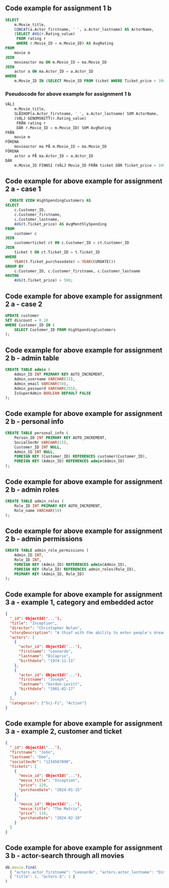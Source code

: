 ## Code example for assignment 1 b
  
```sql
SELECT 
    m.Movie_title, 
    CONCAT(a.Actor_firstname, ' ', a.Actor_lastname) AS ActorName,
    (SELECT AVG(r.Rating_value) 
     FROM rating r 
     WHERE r.Movie_ID = m.Movie_ID) AS AvgRating
FROM 
    movie m
JOIN 
    movieactor ma ON m.Movie_ID = ma.Movie_ID
JOIN 
    actor a ON ma.Actor_ID = a.Actor_ID
WHERE 
    m.Movie_ID IN (SELECT Movie_ID FROM ticket WHERE Ticket_price > 100);
```
  
### Pseudocode for above example for assignment 1 b  
  
```sql
VÄLJ 
    m.Movie_title, 
    SLÅIHOP(a.Actor_firstname, ' ', a.Actor_lastname) SOM ActorName,
    (VÄLJ GENOMSNITT(r.Rating_value) 
     FRÅN rating r 
     DÄR r.Movie_ID = m.Movie_ID) SOM AvgRating
FRÅN 
    movie m
FÖRENA 
    movieactor ma PÅ m.Movie_ID = ma.Movie_ID
FÖRENA 
    actor a PÅ ma.Actor_ID = a.Actor_ID
DÄR 
    m.Movie_ID FINNSI (VÄLJ Movie_ID FRÅN ticket DÄR Ticket_price > 100);
```
  
## Code example for above example for assignment 2 a - case 1  
  
```sql
  CREATE VIEW HighSpendingCustomers AS
SELECT 
    c.Customer_ID, 
    c.Customer_firstname, 
    c.Customer_lastname, 
    AVG(t.Ticket_price) AS AvgMonthlySpending
FROM 
    customer c
JOIN 
    customerticket ct ON c.Customer_ID = ct.Customer_ID
JOIN 
    ticket t ON ct.Ticket_ID = t.Ticket_ID
WHERE 
    YEAR(t.Ticket_purchasedate) = YEAR(CURDATE()) 
GROUP BY 
    c.Customer_ID, c.Customer_firstname, c.Customer_lastname
HAVING 
    AVG(t.Ticket_price) > 500;
```
  
## Code example for above example for assignment 2 a - case 2  
  
```sql
UPDATE customer
SET discount = 0.10
WHERE Customer_ID IN (
    SELECT Customer_ID FROM HighSpendingCustomers
);
```
  
## Code example for above example for assignment 2 b - admin table 
  
```sql
CREATE TABLE admin (
    Admin_ID INT PRIMARY KEY AUTO_INCREMENT,
    Admin_username VARCHAR(15),
    Admin_email VARCHAR(50),
    Admin_password VARCHAR(255),
    IsSuperAdmin BOOLEAN DEFAULT FALSE
);
```
  
## Code example for above example for assignment 2 b - personal info
  
```sql
CREATE TABLE personal_info (
    Person_ID INT PRIMARY KEY AUTO_INCREMENT,
    SocialSecNr VARCHAR(15),
    Customer_ID INT NULL,
    Admin_ID INT NULL,
    FOREIGN KEY (Customer_ID) REFERENCES customer(Customer_ID),
    FOREIGN KEY (Admin_ID) REFERENCES admin(Admin_ID)
);
```

## Code example for above example for assignment 2 b - admin roles
  
```sql
CREATE TABLE admin_roles (
    Role_ID INT PRIMARY KEY AUTO_INCREMENT,
    Role_name VARCHAR(50)
);
```

## Code example for above example for assignment 2 b - admin permissions
  
```sql
CREATE TABLE admin_role_permissions (
    Admin_ID INT,
    Role_ID INT,
    FOREIGN KEY (Admin_ID) REFERENCES admin(Admin_ID),
    FOREIGN KEY (Role_ID) REFERENCES admin_roles(Role_ID),
    PRIMARY KEY (Admin_ID, Role_ID)
);
```

## Code example for above example for assignment 3 a - example 1, category and embedded actor

```json
{
  "_id": ObjectId("..."),
  "title": "Inception",
  "director": "Christopher Nolan",
  "storyDescription": "A thief with the ability to enter people's dreams...",
  "actors": [
    {
      "actor_id": ObjectId("..."),
      "firstname": "Leonardo",
      "lastname": "DiCaprio",
      "birthdate": "1974-11-11"
    },
    {
      "actor_id": ObjectId("..."),
      "firstname": "Joseph",
      "lastname": "Gordon-Levitt",
      "birthdate": "1981-02-17"
    }
  ],
  "categories": ["Sci-Fi", "Action"]
}
```
  
## Code example for above example for assignment 3 a - example 2, customer and ticket
  
```json
{
  "_id": ObjectId("..."),
  "firstname": "John",
  "lastname": "Doe",
  "socialSecNr": "1234567890",
  "tickets": [
    {
      "movie_id": ObjectId("..."),
      "movie_title": "Inception",
      "price": 120,
      "purchaseDate": "2024-01-15"
    },
    {
      "movie_id": ObjectId("..."),
      "movie_title": "The Matrix",
      "price": 110,
      "purchaseDate": "2024-02-10"
    }
  ]
}
```

## Code example for above example for assignment 3 b - actor-search through all movies
  
```javascript
db.movie.find(
  { "actors.actor_firstname": "Leonardo", "actors.actor_lastname": "DiCaprio" },
  { "title": 1, "actors.$": 1 }
)
``` 
  